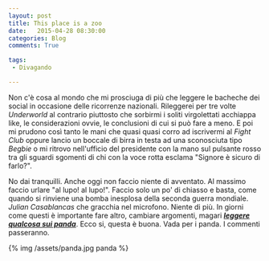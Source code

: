 ```yaml
---
layout: post
title: This place is a zoo
date:   2015-04-28 08:30:00
categories: Blog
comments: True

tags:
 - Divagando

---
```



Non c'è cosa al mondo che mi prosciuga di più che leggere le bacheche dei social in occasione delle ricorrenze nazionali. Rileggerei per tre volte *Underworld* al contrario piuttosto che sorbirmi i soliti virgolettati acchiappa like, le considerazioni ovvie, le conclusioni di cui si può fare a meno. E poi mi prudono così tanto le mani che quasi quasi corro ad iscrivermi al *Fight Club* oppure lancio un boccale di birra in testa ad una sconosciuta tipo *Begbie* o mi ritrovo nell'ufficio del presidente con la mano sul pulsante rosso tra gli sguardi sgomenti di chi con la voce rotta esclama "Signore è sicuro di farlo?". 

No dai tranquilli. Anche oggi non faccio niente di avventato. Al massimo faccio urlare "al lupo! al lupo!". Faccio solo un po' di chiasso e basta, come quando si rinviene una bomba inesplosa della seconda guerra mondiale. *Julian Casablancas* che gracchia nel microfono. Niente di più. In giorni come questi è importante fare altro, cambiare argomenti, magari **[*leggere qualcosa sui panda*](http://www.giannellachannel.info/2015/04/22/cina-buone-notizie-per-panda-popolazione-in-aumento-giornata-della-terra-2015/)**. Ecco si, questa è buona. Vada per i panda. 
I commenti passeranno.

{% img /assets/panda.jpg panda %}
